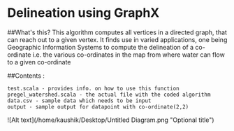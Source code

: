 Delineation using GraphX
================================

##What's this? 
This algorithm computes all vertices in a directed graph, that can reach out to a given vertex. It finds use in varied applications, one being Geographic Information Systems to compute the delineation of a co-ordinate i.e. the various co-ordinates in the map from where water can flow to a given co-ordinate

##Contents : 
```
test.scala - provides info. on how to use this function
pregel_watershed.scala - the actual file with the coded algorithm
data.csv - sample data which needs to be input
output - sample output for datapoint with co-ordinate(2,2)
```

![Alt text](/home/kaushik/Desktop/Untitled Diagram.png "Optional title")
